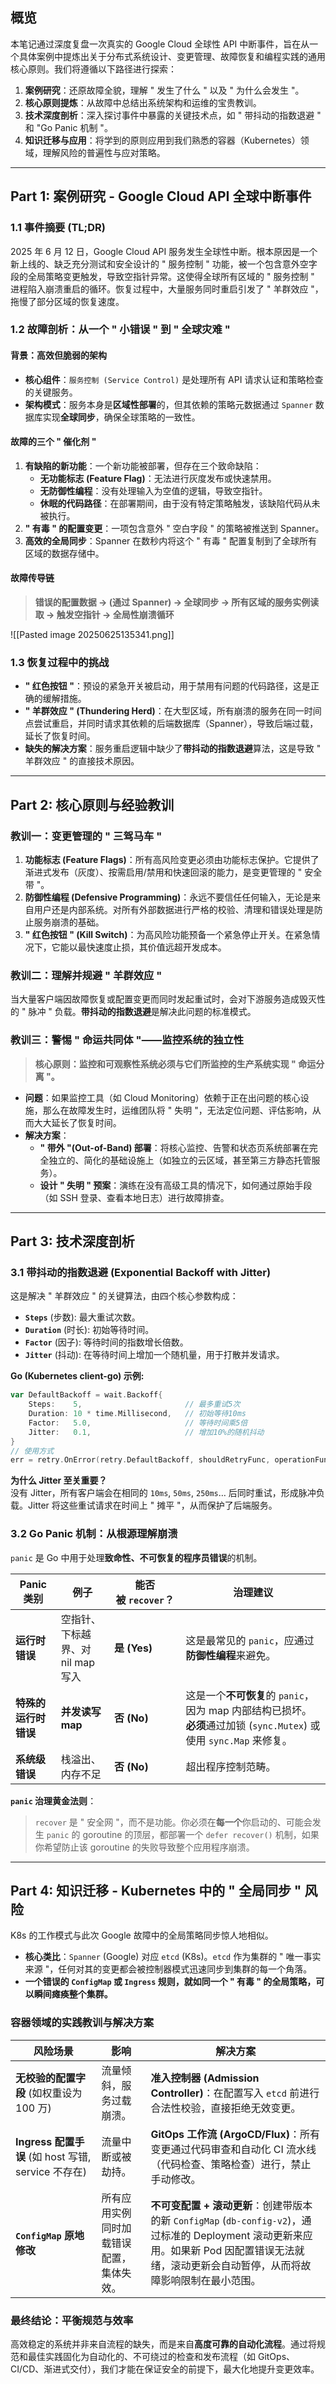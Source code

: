 ## 概览

本笔记通过深度复盘一次真实的 Google Cloud 全球性 API 中断事件，旨在从一个具体案例中提炼出关于分布式系统设计、变更管理、故障恢复和编程实践的通用核心原则。我们将遵循以下路径进行探索：

1. **案例研究**：还原故障全貌，理解 " 发生了什么 " 以及 " 为什么会发生 "。
2. **核心原则提炼**：从故障中总结出系统架构和运维的宝贵教训。
3. **技术深度剖析**：深入探讨事件中暴露的关键技术点，如 " 带抖动的指数退避 " 和 "Go Panic 机制 "。
4. **知识迁移与应用**：将学到的原则应用到我们熟悉的容器（Kubernetes）领域，理解风险的普遍性与应对策略。

---

## Part 1: 案例研究 - Google Cloud API 全球中断事件

### 1.1 事件摘要 (TL;DR)

2025 年 6 月 12 日，Google Cloud API 服务发生全球性中断。根本原因是一个新上线的、缺乏充分测试和安全设计的 " 服务控制 " 功能，被一个包含意外空字段的全局策略变更触发，导致空指针异常。这使得全球所有区域的 " 服务控制 " 进程陷入崩溃重启的循环。恢复过程中，大量服务同时重启引发了 " 羊群效应 "，拖慢了部分区域的恢复速度。

### 1.2 故障剖析：从一个 " 小错误 " 到 " 全球灾难 "

#### 背景：高效但脆弱的架构

- **核心组件**：`服务控制 (Service Control)` 是处理所有 API 请求认证和策略检查的关键服务。
- **架构模式**：服务本身是**区域性部署**的，但其依赖的策略元数据通过 `Spanner` 数据库实现**全球同步**，确保全球策略的一致性。

#### 故障的三个 " 催化剂 "

1. **有缺陷的新功能**：一个新功能被部署，但存在三个致命缺陷：
    - **无功能标志 (Feature Flag)**：无法进行灰度发布或快速禁用。
    - **无防御性编程**：没有处理输入为空值的逻辑，导致空指针。
    - **休眠的代码路径**：在部署期间，由于没有特定策略触发，该缺陷代码从未被执行。
2. **" 有毒 " 的配置变更**：一项包含意外 " 空白字段 " 的策略被推送到 Spanner。
3. **高效的全局同步**：Spanner 在数秒内将这个 " 有毒 " 配置复制到了全球所有区域的数据存储中。

#### 故障传导链

> **错误的配置数据 → (通过 Spanner) → 全球同步 → 所有区域的服务实例读取 → 触发空指针 → 全局性崩溃循环**

![[Pasted image 20250625135341.png]]

### 1.3 恢复过程中的挑战

- **" 红色按钮 "**：预设的紧急开关被启动，用于禁用有问题的代码路径，这是正确的缓解措施。
- **" 羊群效应 " (Thundering Herd)**：在大型区域，所有崩溃的服务在同一时间点尝试重启，并同时请求其依赖的后端数据库（Spanner），导致后端过载，延长了恢复时间。
- **缺失的解决方案**：服务重启逻辑中缺少了**带抖动的指数退避**算法，这是导致 " 羊群效应 " 的直接技术原因。

---

## Part 2: 核心原则与经验教训

### 教训一：变更管理的 " 三驾马车 "

1. **功能标志 (Feature Flags)**：所有高风险变更必须由功能标志保护。它提供了渐进式发布（灰度）、按需启用/禁用和快速回滚的能力，是变更管理的 " 安全带 "。
2. **防御性编程 (Defensive Programming)**：永远不要信任任何输入，无论是来自用户还是内部系统。对所有外部数据进行严格的校验、清理和错误处理是防止服务崩溃的基础。
3. **" 红色按钮 " (Kill Switch)**：为高风险功能预备一个紧急停止开关。在紧急情况下，它能以最快速度止损，其价值远超开发成本。

### 教训二：理解并规避 " 羊群效应 "

当大量客户端因故障恢复或配置变更而同时发起重试时，会对下游服务造成毁灭性的 " 脉冲 " 负载。**带抖动的指数退避**是解决此问题的标准模式。

### 教训三：警惕 " 命运共同体 "——监控系统的独立性

> **核心原则：监控和可观察性系统必须与它们所监控的生产系统实现 " 命运分离 "。**

- **问题**：如果监控工具（如 Cloud Monitoring）依赖于正在出问题的核心设施，那么在故障发生时，运维团队将 " 失明 "，无法定位问题、评估影响，从而大大延长了恢复时间。
- **解决方案**：
    - **" 带外 "(Out-of-Band) 部署**：将核心监控、告警和状态页系统部署在完全独立的、简化的基础设施上（如独立的云区域，甚至第三方静态托管服务）。
    - **设计 " 失明 " 预案**：演练在没有高级工具的情况下，如何通过原始手段（如 SSH 登录、查看本地日志）进行故障排查。

---

## Part 3: 技术深度剖析

### 3.1 带抖动的指数退避 (Exponential Backoff with Jitter)

这是解决 " 羊群效应 " 的关键算法，由四个核心参数构成：

- **`Steps`** (步数): 最大重试次数。
- **`Duration`** (时长): 初始等待时间。
- **`Factor`** (因子): 等待时间的指数增长倍数。
- **`Jitter`** (抖动): 在等待时间上增加一个随机量，用于打散并发请求。

**Go (Kubernetes client-go) 示例:**

```go
var DefaultBackoff = wait.Backoff{     
    Steps:    5,                       // 最多重试5次    
    Duration: 10 * time.Millisecond,   // 初始等待10ms    
    Factor:   5.0,                     // 等待时间乘5倍    
    Jitter:   0.1,                     // 增加10%的随机抖动 
} 
// 使用方式 
err = retry.OnError(retry.DefaultBackoff, shouldRetryFunc, operationFunc)
```

**为什么 Jitter 至关重要？**  
没有 Jitter，所有客户端会在相同的 `10ms`, `50ms`, `250ms`… 后同时重试，形成脉冲负载。Jitter 将这些重试请求在时间上 " 摊平 "，从而保护了后端服务。

### 3.2 Go Panic 机制：从根源理解崩溃

`panic` 是 Go 中用于处理**致命性、不可恢复的程序员错误**的机制。

|Panic 类别|例子|能否被 `recover`？|治理建议|
|---|---|---|---|
|**运行时错误**|空指针、下标越界、对 nil map 写入|**是 (Yes)**|这是最常见的 `panic`，应通过**防御性编程**来避免。|
|**特殊的运行时错误**|**并发读写 map**|**否 (No)**|这是一个**不可恢复**的 `panic`，因为 map 内部结构已损坏。**必须**通过加锁 (`sync.Mutex`) 或使用 `sync.Map` 来修复。|
|**系统级错误**|栈溢出、内存不足|**否 (No)**|超出程序控制范畴。|

**`panic` 治理黄金法则**：

>`recover` 是 " 安全网 "，而不是功能。你必须在**每一个**你启动的、可能会发生 `panic` 的 goroutine 的顶层，都部署一个 `defer recover()` 机制，如果你希望防止该 goroutine 的失败导致整个应用程序崩溃。

---

## Part 4: 知识迁移 - Kubernetes 中的 " 全局同步 " 风险

K8s 的工作模式与此次 Google 故障中的全局策略同步惊人地相似。

- **核心类比**：`Spanner` (Google) 对应 `etcd` (K8s)。`etcd` 作为集群的 " 唯一事实来源 "，任何对其的变更都会被控制器模式迅速同步到集群的每一个角落。
- **一个错误的 `ConfigMap` 或 `Ingress` 规则，就如同一个 " 有毒 " 的全局策略，可以瞬间瘫痪整个集群。**

### 容器领域的实践教训与解决方案

| 风险场景                                      | 影响                   | 解决方案                                                                                                                       |
| ----------------------------------------- | -------------------- | -------------------------------------------------------------------------------------------------------------------------- |
| **无校验的配置字段** (如权重设为 100 万)                | 流量倾斜，服务过载崩溃。         | **准入控制器 (Admission Controller)**：在配置写入 `etcd` 前进行合法性校验，直接拒绝无效变更。                                                           |
| **Ingress 配置手误** (如 host 写错, service 不存在) | 流量中断或被劫持。            | **GitOps 工作流 (ArgoCD/Flux)**：所有变更通过代码审查和自动化 CI 流水线（代码检查、策略检查）进行，禁止手动修改。                                                    |
| **`ConfigMap` 原地修改**                      | 所有应用实例同时加载错误配置，集体失效。 | **不可变配置 + 滚动更新**：创建带版本的新 `ConfigMap` (`db-config-v2`)，通过标准的 Deployment 滚动更新来应用。如果新 Pod 因配置错误无法就绪，滚动更新会自动暂停，从而将故障影响限制在最小范围。 |

### 最终结论：平衡规范与效率

高效稳定的系统并非来自流程的缺失，而是来自**高度可靠的自动化流程**。通过将规范和最佳实践固化为自动化的、不可绕过的检查和发布流程（如 GitOps、CI/CD、渐进式交付），我们才能在保证安全的前提下，最大化地提升变更效率。
